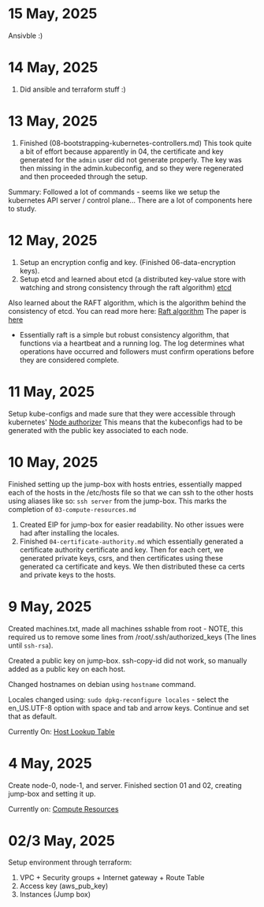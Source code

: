 # 15 May, 2025
Ansivble :)

# 14 May, 2025
1. Did ansible and terraform stuff :)

# 13 May, 2025
1. Finished (08-bootstrapping-kubernetes-controllers.md)
This took quite a bit of effort because apparently in 04, the certificate and key generated for the `admin` user did not generate properly. The key was then missing in the admin.kubeconfig, and so they were regenerated and then proceeded through the setup.

Summary: Followed a lot of commands - seems like we setup the kubernetes API server / control plane... There are a lot of components here to study.

# 12 May, 2025
1. Setup an encryption config and key. (Finished 06-data-encryption keys).
2. Setup etcd and learned about etcd (a distributed key-value store with watching and strong consistency through the raft algorithm)
[etcd](etcd.io)

Also learned about the RAFT algorithm, which is the algorithm behind the consistency of etcd.
You can read more here:
[Raft algorithm](https://raft.github.io/)
The paper is [here](https://raft.github.io/raft.pdf)
- Essentially raft is a simple but robust consistency algorithm, that functions via a heartbeat and a running log. The log determines what operations have occurred and followers must confirm operations before they are considered complete.

# 11 May, 2025
Setup kube-configs and made sure that they were accessible through kubernetes' [Node authorizer](https://kubernetes.io/docs/reference/access-authn-authz/node/) This means that the kubeconfigs had to be generated with the public key associated to each node.
# 10 May, 2025
Finished setting up the jump-box with hosts entries, essentially mapped each of the hosts in the /etc/hosts file so that we can ssh to the other hosts using aliases like so: `ssh server` from the jump-box. This marks the completion of `03-compute-resources.md`

1. Created EIP for jump-box for easier readability. No other issues were had after installing the locales.
2. Finished `04-certificate-authority.md` which essentially generated a certificate authority certificate and key. Then for each cert, we generated private keys, csrs, and then certificates using these generated ca certificate and keys.
We then distributed these ca certs and private keys to the hosts.

# 9 May, 2025
Created machines.txt, made all machines sshable from root - NOTE, this required us to remove some lines from /root/.ssh/authorized_keys (The lines until `ssh-rsa`).

Created a public key on jump-box. ssh-copy-id did not work, so manually added as a public key on each host.

Changed hostnames on debian using `hostname` command.

Locales changed using: `sudo dpkg-reconfigure locales` - select the en_US.UTF-8 option with space and tab and arrow keys. Continue and set that as default.

Currently On:
[Host Lookup Table](https://github.com/kelseyhightower/kubernetes-the-hard-way/blob/master/docs/03-compute-resources.md#host-lookup-table)

# 4 May, 2025
Create node-0, node-1, and server.
Finished section 01 and 02, creating jump-box and setting it up.

Currently on:
[Compute Resources](https://github.com/kelseyhightower/kubernetes-the-hard-way/blob/master/docs/03-compute-resources.md)
# 02/3 May, 2025
Setup environment through terraform:
1. VPC + Security groups + Internet gateway + Route Table
2. Access key (aws_pub_key)
3. Instances (Jump box)

